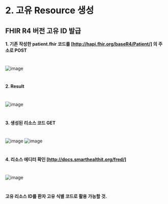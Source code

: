 # 2. 고유 Resource 생성
## FHIR R4 버전 고유 ID 발급
**1. 기존 작성한 patient.fhir 코드를 [http://hapi.fhir.org/baseR4/Patient/] 의 주소로 POST**   
#
![image](https://user-images.githubusercontent.com/91245647/153973519-3687b132-195d-4028-ba30-c2460124f803.png)  
#
**2. Result**    
#
![image](https://user-images.githubusercontent.com/91245647/153974138-5bccb040-4b96-4043-8f09-6fbbd0be2168.png)   
#

**3. 생성된 리소스 코드 GET**
#
![image](https://user-images.githubusercontent.com/91245647/153974301-6e3763ca-5966-4122-90e7-13c88651c67e.png)
![image](https://user-images.githubusercontent.com/91245647/153974371-fc918105-969b-4de5-ba52-57222d63524f.png)
#
**4. 리소스 에디터 확인 [http://docs.smarthealthit.org/fred/]**  
#
![image](https://user-images.githubusercontent.com/91245647/153974810-25132e87-8091-4c24-ba90-eecde28f1909.png)   
#
**고유 리소스 ID를 환자 고유 식별 코드로 활용 가능할 것.**


